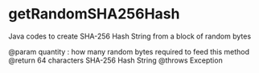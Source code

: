 # getRandomSHA256Hash
Java codes to create SHA-256 Hash String from a block of random bytes

@param quantity : how many random bytes required to feed this method   
@return 64 characters SHA-256 Hash String
@throws Exception
